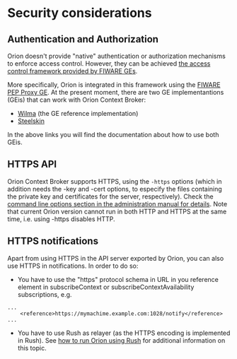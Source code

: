 # Security considerations

## Authentication and Authorization 

Orion doesn't provide "native" authentication or authorization mechanisms to enforce access control. However, they can be achieved [the access control framework provided by FIWARE GEs](FIWARE.ArchitectureDescription.Security.Access_Control_Generic_Enabler "wikilink").

More specifically, Orion is integrated in this framework using the [FIWARE PEP Proxy
GE](https://forge.fiware.org/plugins/mediawiki/wiki/fiware/index.php/FIWARE.OpenSpecification.Security.PEP_Proxy_Generic_Enabler).
At the present moment, there are two GE implementantions (GEis) that can
work with Orion Context Broker:

-   [Wilma](http://catalogue.fiware.org/enablers/pep-proxy-wilma) (the
    GE reference implementation)
-   [Steelskin](https://github.com/telefonicaid/fiware-pep-steelskin)

In the above links you will find the documentation about how to use both
GEis. 

## HTTPS API

Orion Context Broker supports HTTPS, using the `-https` options (which in addition needs the
-key and -cert options, to especify the files containing the private key
and certificates for the server, respectively). Check the [command line
options section in the administration manual for
details](Publish/Subscribe_Broker_-_Orion_Context_Broker_-_Installation_and_Administration_Guide#Command_line_options "wikilink").
Note that current Orion version cannot run in both HTTP and HTTPS at the
same time, i.e. using -https disables HTTP.

## HTTPS notifications

Apart from using HTTPS in the API server exported by Orion, you can also use HTTPS in
notifications. In order to do so:

-   You have to use the "https" protocol schema in URL in you reference
    element in subscribeContext or subscribeContextAvailability
    subscriptions, e.g.

<!-- -->

    ...
        <reference>https://mymachime.example.com:1028/notify</reference>
    ...

-   You have to use Rush as relayer (as the HTTPS encoding is
    implemented in Rush). See [how to run Orion using
    Rush](Publish/Subscribe_Broker_-_Orion_Context_Broker_-_Installation_and_Administration_Guide#Using_Rush_relayer "wikilink")
    for additional information on this topic.